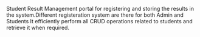 Student Result Management portal for registering and storing the results in the system.Different registeration system are there for both Admin and Students
It efficiently perform all CRUD operations related to students and retrieve it when required.
